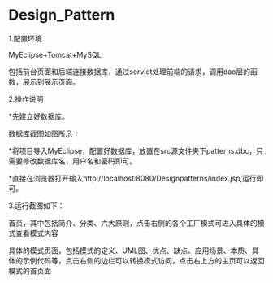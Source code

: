 # Design_Pattern

1.配置环境

MyEclipse+Tomcat+MySQL

包括前台页面和后端连接数据库，通过servlet处理前端的请求，调用dao层的函数，展示到展示页面。

2.操作说明

*先建立好数据库。

数据库截图如图所示：
 
 
*将项目导入MyEclipse，配置好数据库，放置在src源文件夹下patterns.dbc，只需要修改数据库名，用户名和密码即可。

*直接在浏览器打开输入http://localhost:8080/Designpatterns/index.jsp,运行即可。

3.运行截图如下：

首页，其中包括简介、分类、六大原则，点击右侧的各个工厂模式可进入具体的模式查看模式内容

 
具体的模式页面，包括模式的定义、UML图、优点、缺点、应用场景、本质、具体的示例代码等，点击右侧的边栏可以转换模式访问，点击右上方的主页可以返回模式的首页面
 
